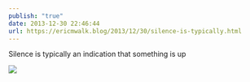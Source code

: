 ```yaml
---
publish: "true"
date: 2013-12-30 22:46:44
url: https://ericmwalk.blog/2013/12/30/silence-is-typically.html
---
```


Silence is typically an indication that something is up

![](https://ericmwalk.blog/uploads/2022/ffc296fd64.jpg)